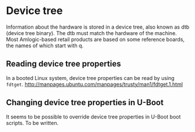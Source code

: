 # Device tree

Information about the hardware is stored in a device tree, also known as dtb (device tree binary).
The dtb must match the hardware of the machine. Most Amlogic-based retail products are based on some reference boards, the names of which start with q.

## Reading device tree properties

In a booted Linux system, device tree properties can be read by using `fdtget`. http://manpages.ubuntu.com/manpages/trusty/man1/fdtget.1.html

## Changing device tree properties in U-Boot

It seems to be possible to override device tree properties in U-Boot boot scripts. To be written.
